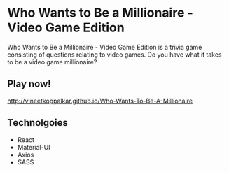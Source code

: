 # Who Wants to Be a Millionaire - Video Game Edition

Who Wants to Be a Millionaire - Video Game Edition is a trivia game consisting of questions relating to video games. Do you have what it takes to be a video game millionaire?

## Play now!
http://vineetkoppalkar.github.io/Who-Wants-To-Be-A-Millionaire

## Technolgoies
- React
- Material-UI
- Axios
- SASS
